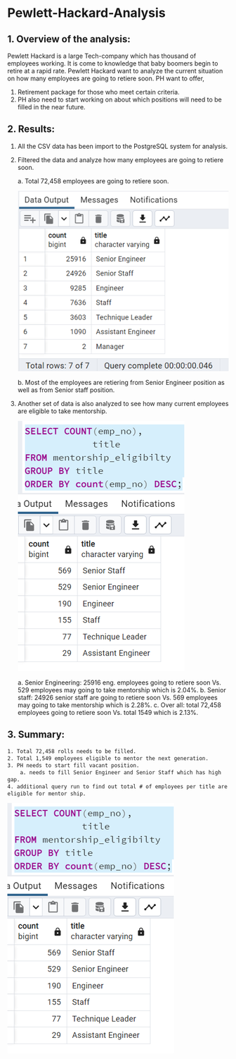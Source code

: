 # Pewlett-Hackard-Analysis

## 1. Overview of the analysis:
Pewlett Hackard is a large Tech-company which has thousand of employees working. It is come to knowledge that baby boomers begin to retire at a rapid rate. Pewlett Hackard want to analyze the current situation on how many employees are going to retiere soon. PH want to offer,
1. Retirement package for those who meet certain criteria.
2. PH also need to start working on about which positions will need to be filled in the near future.

## 2. Results:
1. All the CSV data has been import to the PostgreSQL system for analysis.
2. Filtered the data and analyze how many employees are going to retiere soon.

    a. Total 72,458 employees are going to retiere soon.

    ![Retiering emp](retiring_titles.png)
    
    b. Most of the employees are retiering from Senior Engineer position as well as from Senior staff position.
3. Another set of data is also analyzed to see how many current employees are eligible to take mentorship.

     ![mentorin_emp](mentorship_eligible_list.png)

    a. Senior Engineering: 25916 eng. employees going to retiere soon Vs. 529 employees may going to take mentorship which is 2.04%.
    b. Senior staff: 24926 senior staff are going to retiere soon Vs. 569 employees may going to take mentorship which is 2.28%.
    c. Over all: total 72,458 employees going to retiere soon Vs. total 1549 which is 2.13%.

## 3. Summary:  
    1. Total 72,458 rolls needs to be filled.
    2. Total 1,549 employees eligible to mentor the next generation.
    3. PH needs to start fill vacant position.
        a. needs to fill Senior Engineer and Senior Staff which has high gap.
    4. additional query run to find out total # of employees per title are eligible for mentor ship.

![mentorin_emp](mentorship_eligible_list.png)



